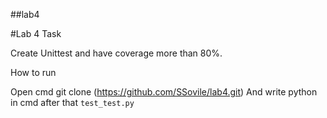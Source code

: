 ##lab4

#Lab 4 Task

 Create Unittest and have coverage more than 80%.

How to run

Open cmd
git clone (https://github.com/SSovile/lab4.git)
And write python in cmd after that `test_test.py`